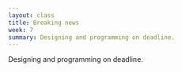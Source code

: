 ```yaml
---
layout: class
title: Breaking news
week: 7
summary: Designing and programming on deadline.
---
```


Designing and programming on deadline.